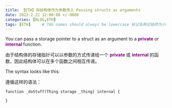 ```yaml
---
title: 【ETH】将结构体作为参数传入 Passing structs as arguments
date: 2022-2-22 12:00:00 +/-0800
categories: [BLOG,ETH]
tags: [ETH]     # TAG names should always be lowercase 标记名称应始终为小写
---
```


<!---

<font color="#800080"><b> 私有 </b></font>
<b><font color="#0099ff">结构体类型</font></b>
> **
```solidity
```

--->

You can pass a storage pointer to a struct as an argument to a <font color="#800080"><b> private </b></font> or <font color="#800080"><b> internal </b></font> function.

由于结构体的存储指针可以以参数的方式传递给一个 <font color="#800080"><b> private </b></font> 或 <font color="#800080"><b> internal </b></font> 的函数，因此结构体可以在多个函数之间相互传递。

The syntax looks like this:

遵循这样的语法：

```solidity
function _doStuff(Thing storage _thing) internal {

}
```
